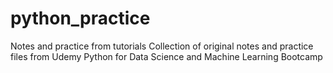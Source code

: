 # python_practice
Notes and practice from tutorials
Collection of original notes and practice files from Udemy Python for Data Science and Machine Learning Bootcamp
